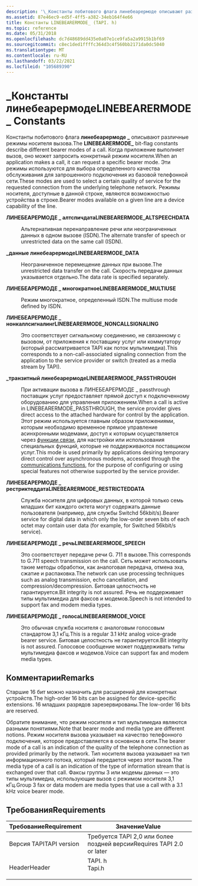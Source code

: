 ```yaml
---
description: '\_Константы побитового флага линебеарермоде описывают различные режимы носителя вызова.'
ms.assetid: 87e46ec9-ed5f-4ff5-a382-34eb164f4e66
title: Константы LINEBEARERMODE_ (TAPI. h)
ms.topic: reference
ms.date: 05/31/2018
ms.openlocfilehash: dc7d48689dd435e0a07e1ce9fa5a2a9915b1bf69
ms.sourcegitcommit: c8ec1ded1ffffc364d3c4f560bb2171da0dc5040
ms.translationtype: MT
ms.contentlocale: ru-RU
ms.lasthandoff: 03/22/2021
ms.locfileid: "105689390"
---
```

# <a name="linebearermode_-constants"></a><span data-ttu-id="5fe81-103">\_Константы линебеарермоде</span><span class="sxs-lookup"><span data-stu-id="5fe81-103">LINEBEARERMODE\_ Constants</span></span>

<span data-ttu-id="5fe81-104">Константы побитового флага **линебеарермоде \_** описывают различные режимы носителя вызова.</span><span class="sxs-lookup"><span data-stu-id="5fe81-104">The **LINEBEARERMODE\_** bit-flag constants describe different bearer modes of a call.</span></span> <span data-ttu-id="5fe81-105">Когда приложение выполняет вызов, оно может запросить конкретный режим носителя.</span><span class="sxs-lookup"><span data-stu-id="5fe81-105">When an application makes a call, it can request a specific bearer mode.</span></span> <span data-ttu-id="5fe81-106">Эти режимы используются для выбора определенного качества обслуживания для запрошенного подключения из базовой телефонной сети.</span><span class="sxs-lookup"><span data-stu-id="5fe81-106">These modes are used to select a certain quality of service for the requested connection from the underlying telephone network.</span></span> <span data-ttu-id="5fe81-107">Режимы носителя, доступные в данной строке, являются возможностью устройства в строке.</span><span class="sxs-lookup"><span data-stu-id="5fe81-107">Bearer modes available on a given line are a device capability of the line.</span></span>

<dl> <dt>

<span data-ttu-id="5fe81-108"><span id="LINEBEARERMODE_ALTSPEECHDATA"></span><span id="linebearermode_altspeechdata"></span>**ЛИНЕБЕАРЕРМОДЕ \_ алтспичдата**</span><span class="sxs-lookup"><span data-stu-id="5fe81-108"><span id="LINEBEARERMODE_ALTSPEECHDATA"></span><span id="linebearermode_altspeechdata"></span>**LINEBEARERMODE\_ALTSPEECHDATA**</span></span>
</dt> <dd> <dl> <dt>



<span data-ttu-id="5fe81-109">Альтернативная перенаправление речи или неограниченных данных в одном вызове (ISDN).</span><span class="sxs-lookup"><span data-stu-id="5fe81-109">The alternate transfer of speech or unrestricted data on the same call (ISDN).</span></span>


</dt> </dl> </dd> <dt>

<span data-ttu-id="5fe81-110"><span id="LINEBEARERMODE_DATA"></span><span id="linebearermode_data"></span>**\_данные линебеарермоде**</span><span class="sxs-lookup"><span data-stu-id="5fe81-110"><span id="LINEBEARERMODE_DATA"></span><span id="linebearermode_data"></span>**LINEBEARERMODE\_DATA**</span></span>
</dt> <dd> <dl> <dt>



<span data-ttu-id="5fe81-111">Неограниченное перемещение данных при вызове.</span><span class="sxs-lookup"><span data-stu-id="5fe81-111">The unrestricted data transfer on the call.</span></span> <span data-ttu-id="5fe81-112">Скорость передачи данных указывается отдельно.</span><span class="sxs-lookup"><span data-stu-id="5fe81-112">The data rate is specified separately.</span></span>


</dt> </dl> </dd> <dt>

<span data-ttu-id="5fe81-113"><span id="LINEBEARERMODE_MULTIUSE"></span><span id="linebearermode_multiuse"></span>**ЛИНЕБЕАРЕРМОДЕ \_ многократное**</span><span class="sxs-lookup"><span data-stu-id="5fe81-113"><span id="LINEBEARERMODE_MULTIUSE"></span><span id="linebearermode_multiuse"></span>**LINEBEARERMODE\_MULTIUSE**</span></span>
</dt> <dd> <dl> <dt>



<span data-ttu-id="5fe81-114">Режим многократное, определенный ISDN.</span><span class="sxs-lookup"><span data-stu-id="5fe81-114">The multiuse mode defined by ISDN.</span></span>


</dt> </dl> </dd> <dt>

<span data-ttu-id="5fe81-115"><span id="LINEBEARERMODE_NONCALLSIGNALING"></span><span id="linebearermode_noncallsignaling"></span>**ЛИНЕБЕАРЕРМОДЕ \_ нонкаллсигналинг**</span><span class="sxs-lookup"><span data-stu-id="5fe81-115"><span id="LINEBEARERMODE_NONCALLSIGNALING"></span><span id="linebearermode_noncallsignaling"></span>**LINEBEARERMODE\_NONCALLSIGNALING**</span></span>
</dt> <dd> <dl> <dt>



<span data-ttu-id="5fe81-116">Это соответствует сигнальному соединению, не связанному с вызовом, от приложения к поставщику услуг или коммутатору (который рассматривается TAPI как поток мультимедиа).</span><span class="sxs-lookup"><span data-stu-id="5fe81-116">This corresponds to a non-call-associated signaling connection from the application to the service provider or switch (treated as a media stream by TAPI).</span></span>


</dt> </dl> </dd> <dt>

<span data-ttu-id="5fe81-117"><span id="LINEBEARERMODE_PASSTHROUGH"></span><span id="linebearermode_passthrough"></span>**\_транзитный линебеарермоде**</span><span class="sxs-lookup"><span data-stu-id="5fe81-117"><span id="LINEBEARERMODE_PASSTHROUGH"></span><span id="linebearermode_passthrough"></span>**LINEBEARERMODE\_PASSTHROUGH**</span></span>
</dt> <dd> <dl> <dt>



<span data-ttu-id="5fe81-118">При активации вызова в ЛИНЕБЕАРЕРМОДЕ \_ passthrough поставщик услуг предоставляет прямой доступ к подключенному оборудованию для управления приложением.</span><span class="sxs-lookup"><span data-stu-id="5fe81-118">When a call is active in LINEBEARERMODE\_PASSTHROUGH, the service provider gives direct access to the attached hardware for control by the application.</span></span> <span data-ttu-id="5fe81-119">Этот режим используется главным образом приложениями, которым необходимо временное прямое управление асинхронными модемами, доступ к которым осуществляется через [функции связи](/windows/desktop/DevIO/communications-functions), для настройки или использования специальных функций, которые не поддерживаются поставщиком услуг.</span><span class="sxs-lookup"><span data-stu-id="5fe81-119">This mode is used primarily by applications desiring temporary direct control over asynchronous modems, accessed through the [communications functions](/windows/desktop/DevIO/communications-functions), for the purpose of configuring or using special features not otherwise supported by the service provider.</span></span>


</dt> </dl> </dd> <dt>

<span data-ttu-id="5fe81-120"><span id="LINEBEARERMODE_RESTRICTEDDATA"></span><span id="linebearermode_restricteddata"></span>**ЛИНЕБЕАРЕРМОДЕ \_ рестриктеддата**</span><span class="sxs-lookup"><span data-stu-id="5fe81-120"><span id="LINEBEARERMODE_RESTRICTEDDATA"></span><span id="linebearermode_restricteddata"></span>**LINEBEARERMODE\_RESTRICTEDDATA**</span></span>
</dt> <dd> <dl> <dt>



<span data-ttu-id="5fe81-121">Служба носителя для цифровых данных, в которой только семь младших бит каждого октета могут содержать данные пользователя (например, для службы Switchd 56kbit/s).</span><span class="sxs-lookup"><span data-stu-id="5fe81-121">Bearer service for digital data in which only the low-order seven bits of each octet may contain user data (for example, for Switched 56kbit/s service).</span></span>


</dt> </dl> </dd> <dt>

<span data-ttu-id="5fe81-122"><span id="LINEBEARERMODE_SPEECH"></span><span id="linebearermode_speech"></span>**ЛИНЕБЕАРЕРМОДЕ \_ речь**</span><span class="sxs-lookup"><span data-stu-id="5fe81-122"><span id="LINEBEARERMODE_SPEECH"></span><span id="linebearermode_speech"></span>**LINEBEARERMODE\_SPEECH**</span></span>
</dt> <dd> <dl> <dt>



<span data-ttu-id="5fe81-123">Это соответствует передаче речи G. 711 в вызове.</span><span class="sxs-lookup"><span data-stu-id="5fe81-123">This corresponds to G.711 speech transmission on the call.</span></span> <span data-ttu-id="5fe81-124">Сеть может использовать такие методы обработки, как аналоговая передача, отмена эха, сжатие и распаковка.</span><span class="sxs-lookup"><span data-stu-id="5fe81-124">The network can use processing techniques such as analog transmission, echo cancellation, and compression/decompression.</span></span> <span data-ttu-id="5fe81-125">Битовая целостность не гарантируется.</span><span class="sxs-lookup"><span data-stu-id="5fe81-125">Bit integrity is not assured.</span></span> <span data-ttu-id="5fe81-126">Речь не поддерживает типы мультимедиа для факсов и модемов.</span><span class="sxs-lookup"><span data-stu-id="5fe81-126">Speech is not intended to support fax and modem media types.</span></span>


</dt> </dl> </dd> <dt>

<span data-ttu-id="5fe81-127"><span id="LINEBEARERMODE_VOICE"></span><span id="linebearermode_voice"></span>**ЛИНЕБЕАРЕРМОДЕ \_ голоса**</span><span class="sxs-lookup"><span data-stu-id="5fe81-127"><span id="LINEBEARERMODE_VOICE"></span><span id="linebearermode_voice"></span>**LINEBEARERMODE\_VOICE**</span></span>
</dt> <dd> <dl> <dt>



<span data-ttu-id="5fe81-128">Это обычная служба носителя с аналоговым голосовым стандартом 3,1 кГц.</span><span class="sxs-lookup"><span data-stu-id="5fe81-128">This is a regular 3.1 kHz analog voice-grade bearer service.</span></span> <span data-ttu-id="5fe81-129">Битовая целостность не гарантируется.</span><span class="sxs-lookup"><span data-stu-id="5fe81-129">Bit integrity is not assured.</span></span> <span data-ttu-id="5fe81-130">Голосовое сообщение может поддерживать типы мультимедиа факсов и модемов.</span><span class="sxs-lookup"><span data-stu-id="5fe81-130">Voice can support fax and modem media types.</span></span>


</dt> </dl> </dd> </dl>

## <a name="remarks"></a><span data-ttu-id="5fe81-131">Комментарии</span><span class="sxs-lookup"><span data-stu-id="5fe81-131">Remarks</span></span>

<span data-ttu-id="5fe81-132">Старшие 16 бит можно назначить для расширений для конкретных устройств.</span><span class="sxs-lookup"><span data-stu-id="5fe81-132">The high-order 16 bits can be assigned for device-specific extensions.</span></span> <span data-ttu-id="5fe81-133">16 младших разрядов зарезервированы.</span><span class="sxs-lookup"><span data-stu-id="5fe81-133">The low-order 16 bits are reserved.</span></span>

<span data-ttu-id="5fe81-134">Обратите внимание, что режим носителя и тип мультимедиа являются разными понятиями.</span><span class="sxs-lookup"><span data-stu-id="5fe81-134">Note that bearer mode and media type are different notions.</span></span> <span data-ttu-id="5fe81-135">Режим носителя вызова указывает на качество телефонного подключения, которое предоставляется в основном в сети.</span><span class="sxs-lookup"><span data-stu-id="5fe81-135">The bearer mode of a call is an indication of the quality of the telephone connection as provided primarily by the network.</span></span> <span data-ttu-id="5fe81-136">Тип носителя вызова указывает на тип информационного потока, который передается через этот вызов.</span><span class="sxs-lookup"><span data-stu-id="5fe81-136">The media type of a call is an indication of the type of information stream that is exchanged over that call.</span></span> <span data-ttu-id="5fe81-137">Факсы группы 3 или модемы данных — это типы мультимедиа, использующие вызов с режимом носителя 3,1 кГц.</span><span class="sxs-lookup"><span data-stu-id="5fe81-137">Group 3 fax or data modem are media types that use a call with a 3.1 kHz voice bearer mode.</span></span>

## <a name="requirements"></a><span data-ttu-id="5fe81-138">Требования</span><span class="sxs-lookup"><span data-stu-id="5fe81-138">Requirements</span></span>



| <span data-ttu-id="5fe81-139">Требование</span><span class="sxs-lookup"><span data-stu-id="5fe81-139">Requirement</span></span> | <span data-ttu-id="5fe81-140">Значение</span><span class="sxs-lookup"><span data-stu-id="5fe81-140">Value</span></span> |
|-------------------------|-----------------------------------------------------------------------------------|
| <span data-ttu-id="5fe81-141">Версия TAPI</span><span class="sxs-lookup"><span data-stu-id="5fe81-141">TAPI version</span></span><br/> | <span data-ttu-id="5fe81-142">Требуется TAPI 2,0 или более поздней версии</span><span class="sxs-lookup"><span data-stu-id="5fe81-142">Requires TAPI 2.0 or later</span></span><br/>                                             |
| <span data-ttu-id="5fe81-143">Header</span><span class="sxs-lookup"><span data-stu-id="5fe81-143">Header</span></span><br/>       | <dl> <span data-ttu-id="5fe81-144"><dt>TAPI. h</dt></span><span class="sxs-lookup"><span data-stu-id="5fe81-144"><dt>Tapi.h</dt></span></span> </dl> |



 

